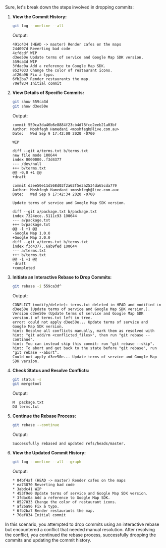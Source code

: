 Sure, let's break down the steps involved in dropping commits:

1. **View the Commit History:**
   ```sh
   git log --oneline --all
   ```
   Output:
   ```
   491c434 (HEAD -> master) Render cafes on the maps
   244097d Reverting bad code
   4cfdcdf WIP
   d3ee50e Update terms of service and Google Map SDK version.
   559ca3d WIP
   3fdac0a Add a reference to Google Map SDK.
   8527033 Change the color of restaurant icons.
   af26a96 Fix a typo.
   6fb2ba7 Render restaurants the map.
   70ef834 Initial commit
   ```

2. **View Details of Specific Commits:**
   ```sh
   git show 559ca3d
   git show d3ee50e
   ```
   Output:
   ```
   commit 559ca3da46b6e8884f23cb4d78fce2eeb21a03bf 
   Author: Moshfegh Hamedani <moshfegh@live.com.au>
   Date:   Wed Sep 9 17:42:00 2020 -0700

   WIP

   diff --git a/terms.txt b/terms.txt
   new file mode 100644
   index 0000000..f3d4377
   --- /dev/null
   +++ b/terms.txt
   @@ -0,0 +1 @@
   +draft
   ```

   ```
   commit d3ee50e11d568d03f2a62f5e3a2534da65cda779
   Author: Moshfegh Hamedani <moshfegh@live.com.au>
   Date:   Wed Sep 9 17:42:34 2020 -0700

   Update terms of service and Google Map SDK version.

   diff --git a/package.txt b/package.txt
   index 7324ece..5111c93 100644
   --- a/package.txt
   +++ b/package.txt
   @@ -1 +1 @@
   -Google Map 1.0.0
   +Google Map 2.0.0
   diff --git a/terms.txt b/terms.txt
   index f3d4377..6ab9fed 100644
   --- a/terms.txt
   +++ b/terms.txt
   @@ -1 +1 @@
   -draft
   +completed
   ```

3. **Initiate an Interactive Rebase to Drop Commits:**
   ```sh
   git rebase -i 559ca3d^
   ```
   Output:
   ```
   CONFLICT (modify/delete): terms.txt deleted in HEAD and modified in d3ee50e (Update terms of service and Google Map SDK version.).  Version d3ee50e (Update terms of service and Google Map SDK version.) of terms.txt left in tree.
   error: could not apply d3ee50e... Update terms of service and Google Map SDK version.
   hint: Resolve all conflicts manually, mark them as resolved with
   hint: "git add/rm <conflicted_files>", then run "git rebase --continue".
   hint: You can instead skip this commit: run "git rebase --skip".
   hint: To abort and get back to the state before "git rebase", run "git rebase --abort".
   Could not apply d3ee50e... Update terms of service and Google Map SDK version.
   ```

4. **Check Status and Resolve Conflicts:**
   ```sh
   git status -s
   git mergetool
   ```
   Output:
   ```
   M  package.txt
   DU terms.txt
   ```

5. **Continue the Rebase Process:**
   ```sh
   git rebase --continue
   ```
   Output:
   ```
   Successfully rebased and updated refs/heads/master.
   ```

6. **View the Updated Commit History:**
   ```sh
   git log --oneline --all --graph
   ```
   Output:
   ```
   * 04bf4af (HEAD -> master) Render cafes on the maps
   * ea73870 Reverting bad code
   * 3abdc41 WIP
   * 453f9e0 Update terms of service and Google Map SDK version.
   * 3fdac0a Add a reference to Google Map SDK.
   * 8527033 Change the color of restaurant icons.
   * af26a96 Fix a typo.
   * 6fb2ba7 Render restaurants the map.
   * 70ef834 Initial commit
   ```

In this scenario, you attempted to drop commits using an interactive rebase but encountered a conflict that needed manual resolution. After resolving the conflict, you continued the rebase process, successfully dropping the commits and updating the commit history.